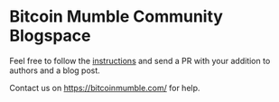 # Bitcoin Mumble Community Blogspace

Feel free to follow the [instructions](https://bitcoin-mumble.github.io/join) and send a PR with your addition to authors and a blog post.

Contact us on https://bitcoinmumble.com/ for help.
